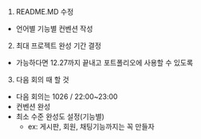 
1. README.MD 수정
  - 언어별 기능별 컨벤션 작성

2. 최대 프로젝트 완성 기간 결정
  - 가능하다면 12.27까지 끝내고 포트폴리오에 사용할 수 있도록

3. 다음 회의 때 할 것
  - 다음 회의는 1026 / 22:00~23:00
  - 컨벤션 완성
  - 최소 수준 완성도 설정(기능별)
    - ex: 게시판, 회원, 채팅기능까지는 꼭 만들자